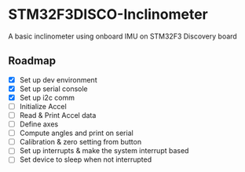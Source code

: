 # STM32F3DISCO-Inclinometer
A basic inclinometer using onboard IMU on STM32F3 Discovery board

## Roadmap
- [x] Set up dev environment
- [x] Set up serial console
- [x] Set up i2c comm
- [ ] Initialize Accel
- [ ] Read & Print Accel data
- [ ] Define axes
- [ ] Compute angles and print on serial
- [ ] Calibration & zero setting from button
- [ ] Set up interrupts & make the system interrupt based
- [ ] Set device to sleep when not interrupted

